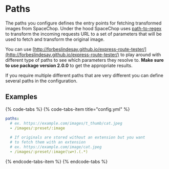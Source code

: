# Paths

The paths you configure defines the entry points for fetching transformed images from SpaceChop. Under the hood SpaceChop uses [path-to-regex](https://github.com/pillarjs/path-to-regexp) to transform the incoming requests URL to a set of parameters that will be used to fetch and transform the original image.

You can use [http://forbeslindesay.github.io/express-route-tester/](http://forbeslindesay.github.io/express-route-tester/) to play around with different type of paths to see which parameters they resolve to. **Make sure to use package version 2.0.0** to get the appropriate results.

If you require multiple different paths that are very different you can define several paths in the configuration.

## Examples

{% code-tabs %}
{% code-tabs-item title="config.yml" %}
```yaml
paths:
  # ex. https://example.com/images/t_thumb/cat.jpeg
  - /images/:preset/:image
  
  # If originals are stored without an extension but you want
  # to fetch them with an extension
  # ex. https://example.com/image/cat.jpeg
  - /images/:preset/:image(\w+).(.*)

```
{% endcode-tabs-item %}
{% endcode-tabs %}

